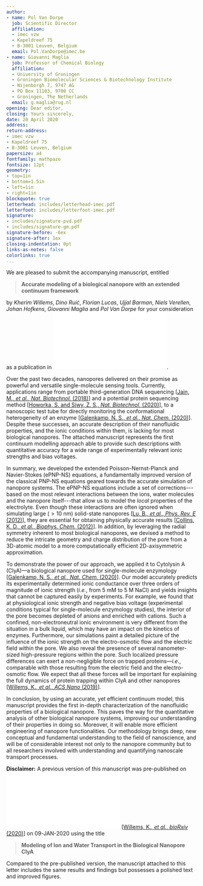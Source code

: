 ```yaml
---
author:
- name: Pol Van Dorpe
  job: Scientific Director
  affiliation:
  - imec vzw
  - Kapeldreef 75
  - B-3001 Leuven, Belgium
  email: Pol.VanDorpe@imec.be
- name: Giovanni Maglia
  job: Professor of Chemical Biology
  affiliation:
  - University of Groningen
  - Groningen Biomolecular Sciences & Biotechnology Institute
  - Nijenborgh 7, 9747 AG
  - PO Box 11103, 9700 CC
  - Groningen, The Netherlands
  email: g.maglia@rug.nl
opening: Dear editor,
closing: Yours sincerely,
date: 20 April 2020
address:
return-address:
- imec vzw
- Kapeldreef 75
- B-3001 Leuven, Belgium
papersize: a4
fontfamily: mathpazo
fontsize: 12pt
geometry:
- top=1in
- bottom=1.5in
- left=1in
- right=1in
blockquote: true
letterhead: includes/letterhead-imec.pdf
letterfoot: includes/letterfoot-imec.pdf
signature:
- includes/signature-pvd.pdf
- includes/signature-gm.pdf
signature-before: -6ex
signature-after: 1ex
closing-indentation: 0pt
links-as-notes: false
colorlinks: true
...
```


We are pleased to submit the accompanying manuscript, entitled

> **Accurate modeling of a biological nanopore with an extended continuum framework**

by *Kherim Willems*, *Dino Ruić*, *Florian Lucas*, *Ujjal Barman*, *Niels Verellen*, *Johan Hofkens*,
*Giovanni Maglia* and *Pol Van Dorpe* for your consideration as a publication in ![nanoscale][nanoscale].

Over the past two decades, nanopores delivered on their promise as powerful and versatile single-molecule
sensing tools. Currently, applications range from portable third-generation DNA sequencing
[[Jain, M., *et al.*, *Nat. Biotechnol.* (2018)][jain2018]]
and a potential protein sequencing method
[[Howorka, S. and Siwy, Z. S., *Nat. Biotechnol.* (2020)][howorka2020]],
to a nanoscopic test tube for directly monitoring the conformational heterogeneity of an enzyme
[[Galenkamp, N. S., *et al.*, *Nat. Chem.* (2020)][galenkamp2020]].
Despite these successes, an accurate description of their nanofluidic properties, and the ionic conditions
within them, is lacking for most biological nanopores. The attached manuscript represents the first continuum
modelling approach able to provide such descriptions with quantitative accuracy for a wide range of
experimentally relevant ionic strengths and bias voltages.

In summary, we developed the extended Poisson-Nernst-Planck and Navier-Stokes (ePNP-NS) equations, a
fundamentally improved version of the classical PNP-NS equations geared towards the accurate simulation of
nanopore systems. The ePNP-NS equations include a set of corrections---based on the most relevant interactions
between the ions, water molecules and the nanopore itself---that allow us to model the *local* properties of
the electrolyte. Even though these interactions are often ignored when simulating large ($>10$ nm) solid-state
nanopores
[[Lu, B., *et al.*, *Phys. Rev. E* (2012)][lu2012]],
they are essential for obtaining physically accurate results
[[Collins, K. D., *et al.*, *Biophys. Chem.* (2012)][collins2012]].
In addition, by leveraging the radial symmetry inherent to most biological nanopores, we devised a method to
reduce the intricate geometry and charge distribution of the pore from a 3D-atomic model to a more
computationally efficient 2D-axisymmetric approximation.

To demonstrate the power of our approach, we applied it to Cytolysin A (ClyA)—a biological nanopore used for
single-molecule enzymology
[[Galenkamp, N. S., *et al.*, *Nat. Chem.* (2020)][galenkamp2020]].
Our model accurately predicts its experimentally determined ionic conductance over three orders of magnitude
of ionic strength (*i.e.*, from 5 mM to 5 M NaCl) and yields insights that cannot be captured easily by
experiments. For example, we found that at physiological ionic strength and negative bias voltage
(experimental conditions typical for single-molecule enzymology studies), the interior of the pore becomes
depleted of anions and enriched with cations. Such a confined, non-electroneutral ionic environment is very
different from the situation in a bulk liquid, which may have an impact on the kinetics of enzymes.
Furthermore, our simulations paint a detailed picture of the influence of the ionic strength on the
electro-osmotic flow and the electric field within the pore. We also reveal the presence of several
nanometer-sized high-pressure regions within the pore. Such localized pressure differences can exert a
non-negligible force on trapped proteins—*i.e.*, comparable with those resulting from the electric field and
the electro-osmotic flow. We expect that all these forces will be important for explaining the full dynamics
of protein trapping within ClyA and other nanopores
[[Willems, K., *et al.*, *ACS Nano* (2019)][willems2019]].

In conclusion, by using an accurate, yet efficient continuum model, this manuscript provides the first
in-depth characterization of the nanofluidic properties of a biological nanopore. This paves the way
for the quantitative analysis of other biological nanopore systems, improving our understanding of their
properties in doing so. Moreover, it will enable more efficient engineering of nanopore functionalities. Our
methodology brings deep, new conceptual and fundamental understanding to the field of nanoscience, and will be
of considerable interest not only to the nanopore community but to all researchers involved with understanding
and quantifying nanoscale transport processes.

**Disclaimer:** A previous version of this manuscript was pre-published on ![bioRxiv][bioRxiv]
[[Willems, K., *et al.*, *bioRxiv* (2020)][willems2020]]
on 09-JAN-2020 using the title

> **Modeling of Ion and Water Transport in the Biological Nanopore ClyA**

Compared to the pre-published version, the manuscript attached to this letter includes the same results and
findings but possesses a polished text and improved figures.

[jain2018]: https://doi.org/10.1038/nbt.4060
[galenkamp2020]: https://doi.org/10.1038/s41557-020-0437-0
[galenkamp2018]: https://doi.org/10.1038/s41467-018-06534-1
[howorka2020]: https://doi.org/10.1038/s41587-019-0401-y
[pederson2015]: https://doi.org/10.1021/acs.jpcb.5b04955
[lu2012]: https://doi.org/10.1103/PhysRevE.86.011921
[collins2012]: https://doi.org/10.1016/j.bpc.2012.04.002
[simakov2018]: https://doi.org/10.1007/s00232-018-0013-3
[willems2019]: https://doi.org/10.1021/acsnano.8b09137
[willems2020]: https://doi.org/10.1101/2020.01.08.897819
[nanoscale]: includes/nanoscale_logo.pdf
[bioRxiv]: includes/bioRxiv_logo.pdf

